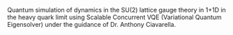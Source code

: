Quantum simulation of dynamics in the SU(2) lattice gauge theory in 1+1D in the heavy quark limit using Scalable Concurrent VQE (Variational Quantum Eigensolver) under the guidance of Dr. Anthony Ciavarella.

